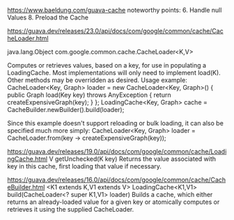 https://www.baeldung.com/guava-cache
noteworthy points:
6. Handle null Values  8. Preload the Cache

https://guava.dev/releases/23.0/api/docs/com/google/common/cache/CacheLoader.html

java.lang.Object
com.google.common.cache.CacheLoader<K,V>

Computes or retrieves values, based on a key, for use in populating a LoadingCache.
Most implementations will only need to implement load(K). Other methods may be overridden as desired.
Usage example:
 CacheLoader<Key, Graph> loader = new CacheLoader<Key, Graph>() {
   public Graph load(Key key) throws AnyException {
     return createExpensiveGraph(key);
   }
 };
 LoadingCache<Key, Graph> cache = CacheBuilder.newBuilder().build(loader);
 
Since this example doesn't support reloading or bulk loading, it can also be specified much more simply:
 CacheLoader<Key, Graph> loader = CacheLoader.from(key -> createExpensiveGraph(key));

https://guava.dev/releases/19.0/api/docs/com/google/common/cache/LoadingCache.html
V	getUnchecked(K key)
Returns the value associated with key in this cache, first loading that value if necessary.

https://guava.dev/releases/16.0/api/docs/com/google/common/cache/CacheBuilder.html
<K1 extends K,V1 extends V> 
LoadingCache<K1,V1>	build(CacheLoader<? super K1,V1> loader)
Builds a cache, which either returns an already-loaded value for a given key or atomically computes or retrieves it using the supplied CacheLoader.

